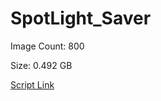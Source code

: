 # SpotLight_Saver

Image Count: 800

Size: 0.492 GB

[Script Link](https://github.com/liuyal/Archive/blob/master/Python/Utilities/Miscellaneous/spotlight_saver.py)
